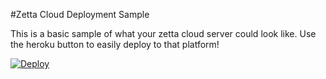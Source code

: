 #Zetta Cloud Deployment Sample

This is a basic sample of what your zetta cloud server could look like. Use the heroku button to easily deploy to that platform!

[![Deploy](https://www.herokucdn.com/deploy/button.png)](https://heroku.com/deploy)
